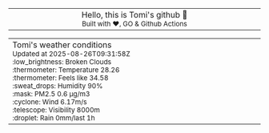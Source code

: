 
<div align="center">
<table>
<tbody>
<td align="center">
<img width="2000" height="0"><br>
Hello, this is Tomi's github 👋<br>
<sup>Built with ❤️, GO & Github Actions</sup><br>
<img width="2000" height="0">
</td>
</tbody>
</table>
</div>
<table>
<tbody>
<td align="left">
<img width="2000" height="0"><br>
Tomi's weather conditions<br>
<sup>Updated at 2025-08-26T09:31:58Z</sup><br>
<sup>:low_brightness: Broken Clouds</sup><br>
<sup>:thermometer: Temperature 28.26 </sup><br>
<sup>:thermometer: Feels like 34.58</sup><br>
<sup>:sweat_drops: Humidity 90%</sup><br>
<sup>:mask: PM2.5 0.6 μg/m3</sup><br>
<sup>:cyclone: Wind 6.17m/s </sup><br>
<sup>:telescope: Visibility 8000m </sup><br>
<sup>:droplet: Rain 0mm/last 1h </sup><br>
<img width="2000" height="0">
</td>
<td align="left">
<img width="2000" height="0"><br>
<br>
<img width="2000" height="0">
</td>
</tbody>
</table>
</div>
    